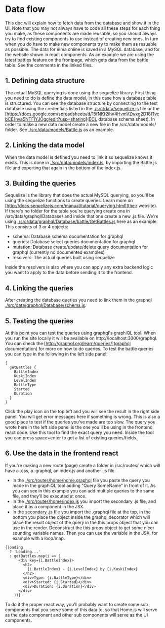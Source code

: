 # Data flow

This doc will explain how to fetch data from the database and show it in the UI. Note that you may not always have to code all these steps for each thing you make, as these components are made reusable, so you should always try to find existing components to use instead of creating new ones. In turn when you do have to make new components try to make them as resuable as possible. The data for elma online is saved in a MySQL database, and for the website shown in react components. As an example we are using the latest battles feature on the frontpage, which gets data from the battle table. See the comments in the linked files.

## 1. Defining data structure

The actual MySQL querying is done using the sequelize library. First thing you need to do is define the data model, in this case how a database table is structured. You can see the database structure by connecting to the test database using the credentials listed in the [./src/data/sequelize.js](sequelize.js) file or the [https://docs.google.com/spreadsheets/d/15fNKf2ihV4HvmVZwxg2D18ITvcbCE1nva5NTFlYJOgg/edit?usp=sharing](EOL database schema sheet). In order to make a new data model create a new file in the /src/data/models/ folder. See [./src/data/models/Battle.js](Battle.js) as an example.

## 2. Linking the data model

When the data model is defined you need to link it so sequelize knows it exists. This is done in [./src/data/models/index.js](/models/index.js), by importing the Battle.js file and exporting that again in the bottom of the index.js.

## 3. Building the queries

Sequelize is the library that does the actual MySQL querying, so you'll be using the sequelize functions to create queries. Learn more on [http://docs.sequelizejs.com/manual/tutorial/querying.html](their website). If there's no folder for the table you're querying create one in /src/data/graphql/Database/ and inside that one create a new .js file. We're using [./src/data/graphql/Database/battle/GetBattles.js](GetBattles.js) here as an example. This consists of 3 or 4 objects:

- schema: Database schema documentation for graphql
- queries: Database select queries documentation for graphql
- mutation: Database create/update/delete query documentation for graphql (currently no documented examples)
- resolvers: The actual queries built using sequelize

Inside the resolvers is also where you can apply any extra backend logic you want to apply to the data before sending it to the frontend.

## 4. Linking the queries

After creating the database queries you need to link them in the graphql [./src/data/graphql/Database/schema.js](schema.js).

## 5. Testing the queries

At this point you can test the queries using graphql's graphiQL tool. When you run the site locally it will be available on http://localhost:3000/graphql. You can check the [http://graphql.org/learn/queries/](graphql documentation) for more on how to do queries. To test the battle queries you can type in the following in the left side panel:

```
{
  getBattles {
    BattleIndex
    KuskiIndex
    LevelIndex
    BattleType
    Started
    Duration
  }
}
```

Click the play icon on the top left and you will see the result in the right side panel. You will get error messages here if something is wrong. This is also a good place to test if the queries you've made are too slow. The query you wrote here in the left side panel is the one you'll be using in the frontend react code. Use this tool to find the exact query you need. Inside the tool you can press space+enter to get a list of existing queries/fields.

## 6. Use the data in the frontend react

If you're making a new route (page) create a folder in /src/routes/ which will have a .css, a .graphql, an index.js and another .js file.

- In the [./src/routes/home/home.graphql](.graphql) file you paste the query you made in the graphiQL tool adding "Query SomeName" in front of it. As you can see in this example you can add multiple queries to the same file, and they'll be executed at once.
- In the [./src/routes/home/index.js](index.js) you import the secondary .js file, and place it as a component in the JSX.
- In the [secondary .js file](./src/routes/home/Home.js) you import the .graphql file at the top, in the bottom you place the object inside the graphql decorator which will place the result object of the query in the this.props object that you can use in the render. Deconstruct the this.props object to get some nicer sounding variable names. Then you can use the variable in the JSX, for example with a loop/map.

```
{loading
  ? 'Loading...'
  : getBattles.map(i => (
      <div key={i.BattleIndex}>
        <h2>
          {i.BattleIndex} - {i.LevelIndex} by {i.KuskiIndex}
        </h2>
        <div>Type: {i.BattleType}</div>
        <div>Started: {i.Started}</div>
        <div>Duration: {i.Duration}</div>
      </div>
    ))}
```

To do it the proper react way, you'll probably want to create some sub components that you serve some of this data to, so that Home.js will serve as the data component and other sub components will serve as the UI components.
